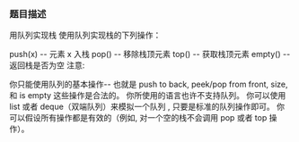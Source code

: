 ### 题目描述

用队列实现栈
使用队列实现栈的下列操作：

push(x) -- 元素 x 入栈
pop() -- 移除栈顶元素
top() -- 获取栈顶元素
empty() -- 返回栈是否为空
注意:

你只能使用队列的基本操作-- 也就是 push to back, peek/pop from front, size, 和 is empty 这些操作是合法的。
你所使用的语言也许不支持队列。 你可以使用 list 或者 deque（双端队列）来模拟一个队列 , 只要是标准的队列操作即可。
你可以假设所有操作都是有效的（例如, 对一个空的栈不会调用 pop 或者 top 操作）。

